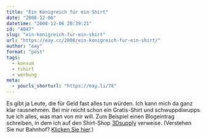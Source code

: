 ```yaml
---
title: "Ein Königreich für ein Shirt"
date: "2008-12-06"
datetime: "2008-12-06 20:39:21"
id: "4047"
slug: "ein-konigreich-fur-ein-shirt"
url: "https://eay.cc/2008/ein-konigreich-fur-ein-shirt/"
author: "eay"
format: "post"
tags:
  - konsum
  - tshirt
  - werbung
meta:
  - yourls_shorturl: "https://eay.li/78"
---
```


Es gibt ja Leute, die für Geld fast alles tun würden. Ich kann mich da ganz klar rausnehmen. Bei mir reicht schon ein Gratis-Shirt und schwuppdiwupps tue ich alles, was man von mir will. Zum Beispiel einen Blogeintrag schreiben, in dem ich auf den Shirt-Shop [3Dsupply](http://www.3dsupply.de/) verweise. (Verstehen Sie nur Bahnhof? [Klicken Sie hier](https://feedme.3dsupply.de/).)
